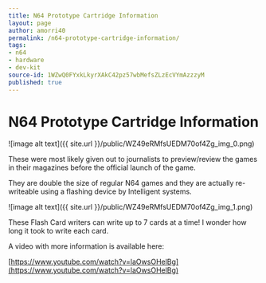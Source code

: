 ```yaml
---
title: N64 Prototype Cartridge Information
layout: page
author: amorri40
permalink: /n64-prototype-cartridge-information/
tags:
- n64
- hardware
- dev-kit
source-id: 1WZwQ0FYxkLkyrXAkC42pz57wbMefsZLzEcVYmAzzzyM
published: true
---
```

# N64 Prototype Cartridge Information

![image alt text]({{ site.url }}/public/WZ49eRMfsUEDM70of4Zg_img_0.png)

These were most likely given out to journalists to preview/review the games in their magazines before the official launch of the game.

They are double the size of regular N64 games and they are actually re-writeable using a flashing device by Intelligent systems.

![image alt text]({{ site.url }}/public/WZ49eRMfsUEDM70of4Zg_img_1.png)

These Flash Card writers can write up to 7 cards at a time! I wonder how long it took to write each card.

A video with more information is available here:

[https://www.youtube.com/watch?v=laOwsOHelBg](https://www.youtube.com/watch?v=laOwsOHelBg) 

